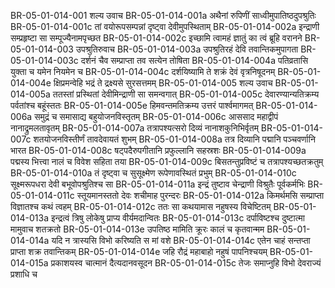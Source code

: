 BR-05-01-014-001	शल्य उवाच
BR-05-01-014-001a	अथैनां रुपिणीं साध्वीमुपातिष्ठदुपश्रुतिः
BR-05-01-014-001c	तां वयोरूपसम्पन्नां दृष्ट्वा देवीमुपस्थिताम्
BR-05-01-014-002a	इन्द्राणी सम्प्रहृष्टा सा सम्पूज्यैनामपृच्छत
BR-05-01-014-002c	इच्छामि त्वामहं ज्ञातुं का त्वं ब्रूहि वरानने
BR-05-01-014-003	उपश्रुतिरुवाच
BR-05-01-014-003a	उपश्रुतिरहं देवि तवान्तिकमुपागता
BR-05-01-014-003c	दर्शनं चैव सम्प्राप्ता तव सत्येन तोषिता
BR-05-01-014-004a	पतिव्रतासि युक्ता च यमेन नियमेन च
BR-05-01-014-004c	दर्शयिष्यामि ते शक्रं देवं वृत्रनिषूदनम्
BR-05-01-014-004e	क्षिप्रमन्वेहि भद्रं ते द्रक्ष्यसे सुरसत्तमम्
BR-05-01-014-005	शल्य उवाच
BR-05-01-014-005a	ततस्तां प्रस्थितां देवीमिन्द्राणी सा समन्वगात्
BR-05-01-014-005c	देवारण्यान्यतिक्रम्य पर्वतांश्च बहूंस्ततः
BR-05-01-014-005e	हिमवन्तमतिक्रम्य उत्तरं पार्श्वमागमत्
BR-05-01-014-006a	समुद्रं च समासाद्य बहुयोजनविस्तृतम्
BR-05-01-014-006c	आससाद महाद्वीपं नानाद्रुमलतावृतम्
BR-05-01-014-007a	तत्रापश्यत्सरो दिव्यं नानाशकुनिभिर्वृतम्
BR-05-01-014-007c	शतयोजनविस्तीर्णं तावदेवायतं शुभम्
BR-05-01-014-008a	तत्र दिव्यानि पद्मानि पञ्चवर्णानि भारत
BR-05-01-014-008c	षट्पदैरुपगीतानि प्रफुल्लानि सहस्रशः
BR-05-01-014-009a	पद्मस्य भित्त्वा नालं च विवेश सहिता तया
BR-05-01-014-009c	बिसतन्तुप्रविष्टं च तत्रापश्यच्छतक्रतुम्
BR-05-01-014-010a	तं दृष्ट्वा च सुसूक्ष्मेण रूपेणावस्थितं प्रभुम्
BR-05-01-014-010c	सूक्ष्मरूपधरा देवी बभूवोपश्रुतिश्च सा
BR-05-01-014-011a	इन्द्रं तुष्टाव चेन्द्राणी विश्रुतैः पूर्वकर्मभिः
BR-05-01-014-011c	स्तूयमानस्ततो देवः शचीमाह पुरन्दरः
BR-05-01-014-012a	किमर्थमसि सम्प्राप्ता विज्ञातश्च कथं त्वहम्
BR-05-01-014-012c	ततः सा कथयामास नहुषस्य विचेष्टितम्
BR-05-01-014-013a	इन्द्रत्वं त्रिषु लोकेषु प्राप्य वीर्यमदान्वितः
BR-05-01-014-013c	दर्पाविष्टश्च दुष्टात्मा मामुवाच शतक्रतो
BR-05-01-014-013e	उपतिष्ठ मामिति क्रूरः कालं च कृतवान्मम
BR-05-01-014-014a	यदि न त्रास्यसि विभो करिष्यति स मां वशे
BR-05-01-014-014c	एतेन चाहं सन्तप्ता प्राप्ता शक्र तवान्तिकम्
BR-05-01-014-014e	जहि रौद्रं महाबाहो नहुषं पापनिश्चयम्
BR-05-01-014-015a	प्रकाशयस्व चात्मानं दैत्यदानवसूदन
BR-05-01-014-015c	तेजः समाप्नुहि विभो देवराज्यं प्रशाधि च
